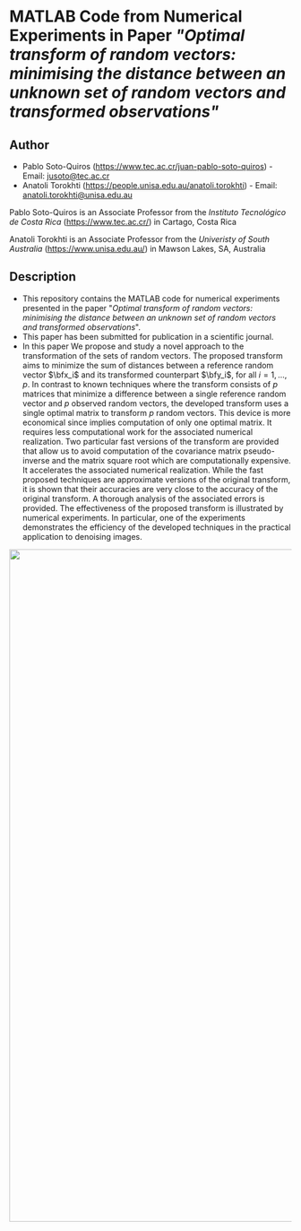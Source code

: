 # MATLAB Code from Numerical Experiments in Paper *"Optimal transform of random vectors: minimising the distance between an unknown set of random vectors and transformed observations"*

## Author

* Pablo Soto-Quiros (https://www.tec.ac.cr/juan-pablo-soto-quiros) - Email: jusoto@tec.ac.cr
* Anatoli Torokhti (https://people.unisa.edu.au/anatoli.torokhti) - Email: anatoli.torokhti@unisa.edu.au

Pablo Soto-Quiros is an Associate Professor from the *Instituto Tecnológico de Costa Rica* (https://www.tec.ac.cr/) in Cartago, Costa Rica

Anatoli Torokhti is an Associate Professor from the *Univeristy of South Australia* (https://www.unisa.edu.au/) in Mawson Lakes, SA, Australia

## Description

* This repository contains the MATLAB code for numerical experiments presented in the paper "*Optimal transform of random vectors: minimising the distance between an unknown set of random vectors and transformed observations*". 
* This paper has been submitted for publication in a scientific journal. 
* In this paper We propose and study a novel approach to the transformation of the sets of random vectors.  The proposed transform aims to minimize the sum of distances between a reference random vector $\bfx_i$ and its transformed counterpart  $\bfy_i$, for all $i=1,...,p$. In contrast to known techniques where the transform consists of $p$ matrices that minimize a difference between a single reference random vector and $p$ observed random vectors, the developed transform uses a single optimal matrix to transform $p$ random vectors. This device is more economical since implies computation of only one optimal matrix.  It requires less computational work for the associated numerical realization. Two particular fast versions of the transform are provided that allow us to avoid computation of the covariance matrix pseudo-inverse and the matrix square root which are computationally expensive. It accelerates the associated numerical realization. While the fast proposed techniques  are approximate versions of the original transform, it is shown that their accuracies are very close to the accuracy of the original transform. A thorough  analysis of the associated errors is provided. The effectiveness of the proposed transform is illustrated by numerical experiments. In particular, one of the experiments demonstrates the efficiency of the developed techniques in the practical application  to denoising images.

<p align="center"><img width="1200" src="https://github.com/jusotoTEC/multifiltering_transform/blob/main/img/img1.png"></p>
